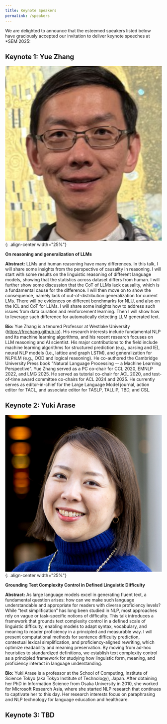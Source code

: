 ```yaml
---
title: Keynote Speakers
permalink: /speakers
---
```


We are delighted to announce that the esteemed speakers listed below have graciously accepted our invitation to deliver keynote speeches at *SEM 2025:

## Keynote 1: Yue Zhang

![Headshot of Yue Zhang, a professor at Westlake University](/assets/images/yue-zhang.png){: .align-center width="25%"}

**On reasoning and generalization of LLMs**

**Abstract:** LLMs and human reasoning have many differences. In this talk, I will share some insights from the perspective of causality in reasoning. I will start with some results on the linguistic reasoning of different language models, showing that the statistics across dataset differs from human. I will further show some discussion that the CoT of LLMs lack causality, which is a fundamental cause for the difference. I will then move on to show the consequence, namely lack of out-of-distribution generalization for current LMs. There will be evidences on different benchmarks for NLU, and also on the ICL and CoT for LLMs. I will share some insights how to address such issues from data curation and reinforcement learning. Then I will show how to leverage such difference for automatically detecting LLM generated text.

**Bio:** Yue Zhang is a tenured Professor at Westlake University (<https://frcchang.github.io>). His research interests include fundamental NLP and its machine learning algorithms, and his recent research focuses on LLM reasoning and AI scientist. His major contributions to the field include machine learning algorithms for structured prediction (e.g., parsing and IE), neural NLP models (i.e., lattice and graph LSTM), and generalization for NLP/LM (e.g., OOD and logical reasoning). He co-authored the Cambridge University Press book "Natural Language Processing -- a Machine Learning Perspective". Yue Zhang served as a PC co-chair for CCL 2020, EMNLP 2022, and LMG 2025. He served as tutorial co-chair for ACL 2020, and test-of-time award committee co-chairs for ACL 2024 and 2025. He currently serves as editor-in-chief for the Large Language Model journal, action editor for TACL, and associate editor for TASLP, TALLIP, TBD, and CSL.

## Keynote 2: Yuki Arase

![Headshot of Yuki Arase, a professor at Institute of Science Tokyo](/assets/images/yuki-arase.jpg){: .align-center width="25%"}

**Grounding Text Complexity Control in Defined Linguistic Difficulty**

**Abstract:** As large language models excel in generating fluent text, a fundamental question arises: how can we make such language understandable and appropriate for readers with diverse proficiency levels? While “text simplification” has long been studied in NLP, most approaches rely on vague or task-specific notions of difficulty. This talk introduces a framework that grounds text complexity control in a defined scale of linguistic difficulty, enabling models to adapt syntax, vocabulary, and meaning to reader proficiency in a principled and measurable way. I will present computational methods for sentence difficulty prediction, contextual lexical simplification, and proficiency-aligned rewriting, which optimize readability and meaning preservation. By moving from ad-hoc heuristics to standardized definitions, we establish text complexity control as a principled framework for studying how linguistic form, meaning, and proficiency interact in language understanding.

**Bio:** Yuki Arase is a professor at the School of Computing, Institute of Science Tokyo (aka Tokyo Institute of Technology), Japan. After obtaining her PhD in Information Science from Osaka University in 2010, she worked for Microsoft Research Asia, where she started NLP research that continues to captivate her to this day. Her research interests focus on paraphrasing and NLP technology for language education and healthcare.

## Keynote 3: TBD
